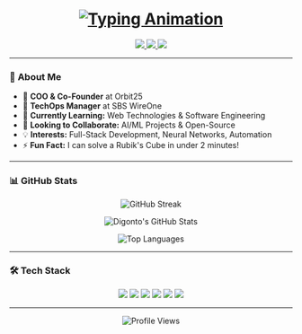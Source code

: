 <h1 align="center">
  <a href="https://git.io/typing-svg">
    <img src="https://readme-typing-svg.demolab.com?font=Fira+Code&weight=600&size=30&duration=3000&pause=1000&color=7A3CE8&center=true&vCenter=true&width=500&height=50&lines=Hey+I'm+Nuhan+Ahmed+Digonto;Software+Engineer;TechOps+Manager-+SBS+WireOne;COO+%26+Co-Founder+Orbit25" alt="Typing Animation">
  </a>
</h1>

<p align="center">
  <a href="https://www.linkedin.com/in/nuhan-digonto-885449207" target="_blank">
    <img src="https://img.shields.io/badge/LinkedIn-0A66C2?style=for-the-badge&logo=linkedin&logoColor=white">
  </a>
  <a href="https://www.facebook.com/dig.ontoh1516/" target="_blank">
    <img src="https://img.shields.io/badge/Facebook-1877F2?style=for-the-badge&logo=facebook&logoColor=white">
  </a>
  <a href="mailto:your-email@example.com">
    <img src="https://img.shields.io/badge/Gmail-EA4335?style=for-the-badge&logo=gmail&logoColor=white">
  </a>
</p>

---

### 🚀 **About Me**
- 💼 **COO & Co-Founder** at Orbit25
- 💼 **TechOps Manager** at SBS WireOne
- 🌱 **Currently Learning:** Web Technologies & Software Engineering  
- 🤝 **Looking to Collaborate:** AI/ML Projects & Open-Source  
- 💡 **Interests:** Full-Stack Development, Neural Networks, Automation  
- ⚡ **Fun Fact:** I can solve a Rubik's Cube in under 2 minutes!  

---

### 📊 **GitHub Stats**
<div align="center">
  
  ![GitHub Streak](https://streak-stats.demolab.com?user=nuhan20&theme=nightowl&hide_border=true&border_radius=10&background=0D1117&stroke=7A3CE8&ring=DD64F7&fire=DD64F7&currStreakNum=FFFFFF&sideNums=FFFFFF&currStreakLabel=DD64F7)
  
  ![Digonto's GitHub Stats](https://github-readme-stats.vercel.app/api?username=nuhan20&show_icons=true&theme=nightowl&hide_border=true&bg_color=0D1117&title_color=7A3CE8&icon_color=DD64F7&text_color=FFFFFF)
  
  ![Top Languages](https://github-readme-stats.vercel.app/api/top-langs/?username=nuhan20&layout=compact&theme=nightowl&hide_border=true&bg_color=0D1117&title_color=7A3CE8&text_color=FFFFFF)
  
</div>

---

### 🛠️ **Tech Stack**
<p align="center">
  <img src="https://img.shields.io/badge/HTML5-E34F26?style=flat&logo=html5&logoColor=white">
  <img src="https://img.shields.io/badge/CSS3-1572B6?style=flat&logo=css3&logoColor=white">
  <img src="https://img.shields.io/badge/JavaScript-F7DF1E?style=flat&logo=javascript&logoColor=black">
  <img src="https://img.shields.io/badge/Python-3776AB?style=flat&logo=python&logoColor=white">
  <img src="https://img.shields.io/badge/React-61DAFB?style=flat&logo=react&logoColor=black">
  <img src="https://img.shields.io/badge/Node.js-339933?style=flat&logo=node.js&logoColor=white">
</p>

---

<p align="center">
  <img src="https://komarev.com/ghpvc/?username=nuhan20&label=Profile+Views&color=7A3CE8&style=flat" alt="Profile Views">
</p>
